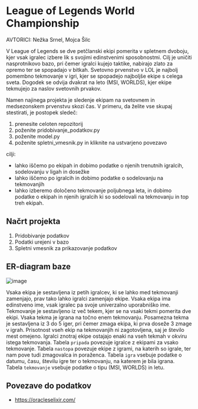 # League of Legends World Championship
AVTORICI: Nežka Srnel, Mojca Šilc

V League of Legends se dve petčlanski ekipi pomerita v spletnem dvoboju, kjer vsak igralec izbere lik s svojimi edinstvenimi sposobnostmi. Cilj je uničiti nasprotnikovo bazo, pri čemer igralci kujejo taktike, nabirajo zlato za opremo ter se spopadajo v bitkah.
Svetovno prvenstvo v LOL je najbolj pomembno tekmovanje v igri, kjer se spopadejo najboljše ekipe s celega sveta. Dogodek se odvija dvakrat na leto (MSI, WORLDS), kjer ekipe tekmujejo za naslov svetovnih prvakov.

Namen najinega projekta je sledenje ekipam na svetovnem in medsezonskem prvenstvu skozi čas.
V primeru, da želite vse skupaj stestirati, je postopek sledeč:
1. prenesite celoten repozitorij
2. poženite pridobivanje_podatkov.py
3. poženite model.py
4. poženite spletni_vmesnik.py in kliknite na ustvarjeno povezavo

cilji:
* lahko iščemo po ekipah in dobimo podatke o njenih trenutnih igralcih, sodelovanju v ligah in dosežke
* lahko iščemo po igralcih in dobimo podatke o sodelovanju na tekmovanjih 
* lahko izberemo določeno tekmovanje poljubnega leta, in dobimo podatke o ekipah in njenih igralcih ki so sodelovali na tekmovanju in top treh ekipah.

## Načrt projekta
1. Pridobivanje podatkov
2. Podatki urejeni v bazo
3. Spletni vmesnik za prikazovanje podatkov

## ER-diagram baze
![image]([https://github.com/user-attachments/assets/8fefeb43-6984-4063-a6cc-d73a4856d084](https://github.com/mojcasilc/LOL-World-Championship/blob/main/ER-diagram.jpg))

Vsaka ekipa je sestavljena iz petih igralcev, ki se lahko med tekmovanji zamenjajo, prav tako lahko igralci zamenjajo ekipe. Vsaka ekipa ima edinstveno ime, vsak igralec pa svoje univerzalno uporabniško ime. Tekmovanje je sestavljeno iz več tekem, kjer se na vsaki tekmi pomerita dve ekipi. Vsaka tekma je igrana na točno enem tekmovanju. Posamezna tekma je sestavljena iz 3 do 5 iger, pri čemer zmaga ekipa, ki prva doseže 3 zmage v igrah. Prisotnost vseh ekip na tekmovanjih ni zagotovljena, saj je število mest omejeno. Igralci znotraj ekipe ostajajo enaki na vseh tekmah v okviru istega tekmovanja. Tabela `pripada` povezuje igralce z ekipami za vsako tekmovanje. Tabela `nastopa` povezuje ekipe z igrami, na katerih so igrale, ter nam pove tudi zmagovalca in poraženca. Tabela `igra` vsebuje podatke o datumu, času, številu igre ter o tekmovanju, na katerem je bila igrana. Tabela `tekmovanje` vsebuje podatke o tipu (MSI, WORLDS) in letu.


## Povezave do podatkov
* https://oracleselixir.com/


 
